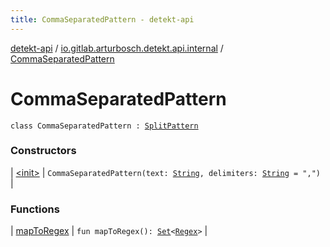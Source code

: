```yaml
---
title: CommaSeparatedPattern - detekt-api
---
```


[detekt-api](../../index.html) / [io.gitlab.arturbosch.detekt.api.internal](../index.html) / [CommaSeparatedPattern](./index.html)

# CommaSeparatedPattern

`class CommaSeparatedPattern : `[`SplitPattern`](../../io.gitlab.arturbosch.detekt.api/-split-pattern/index.html)

### Constructors

| [&lt;init&gt;](-init-.html) | `CommaSeparatedPattern(text: `[`String`](https://kotlinlang.org/api/latest/jvm/stdlib/kotlin/-string/index.html)`, delimiters: `[`String`](https://kotlinlang.org/api/latest/jvm/stdlib/kotlin/-string/index.html)` = ",")` |

### Functions

| [mapToRegex](map-to-regex.html) | `fun mapToRegex(): `[`Set`](https://kotlinlang.org/api/latest/jvm/stdlib/kotlin.collections/-set/index.html)`<`[`Regex`](https://kotlinlang.org/api/latest/jvm/stdlib/kotlin.text/-regex/index.html)`>` |

